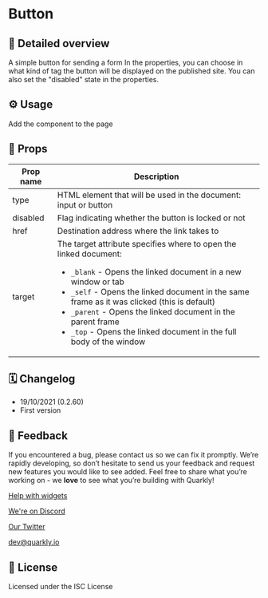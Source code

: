 # Button

## 📖 Detailed overview

A simple button for sending a form
In the properties, you can choose in what kind of tag the button will be
displayed on the published site. You can also set the "disabled" state in
the properties.

## ⚙️ Usage

Add the component to the page

## 🧩 Props

| Prop name | Description                                                                                                                                                                                                                                                                                                                                                                                         |
|-----------|-----------------------------------------------------------------------------------------------------------------------------------------------------------------------------------------------------------------------------------------------------------------------------------------------------------------------------------------------------------------------------------------------------|
| type      | HTML element that will be used in the document: input or button                                                                                                                                                                                                                                                                                                                                     |
| disabled  | Flag indicating whether the button is locked or not                                                                                                                                                                                                                                                                                                                                                 |
| href      | Destination address where the link takes to                                                                                                                                                                                                                                                                                                                                                         |
| target    | The target attribute specifies where to open the linked document:  <ul> <li>`_blank` - Opens the linked document in a new window or tab</li> <li>`_self` - Opens the linked document in the same frame as it was clicked (this is default)</li> <li>`_parent` - Opens the linked document in the parent frame</li> <li>`_top` - Opens the linked document in the full body of the window</li> </ul> |

## 🗓 Changelog

- 19/10/2021 (0.2.60)
- First version

## 📮 Feedback

If you encountered a bug, please contact us so we can fix it promptly. We’re rapidly developing, so don’t hesitate to send us your feedback and request new features you would like to see added. Feel free to share what you’re working on - we **love** to see what you’re building with Quarkly!

[Help with widgets](https://community.quarkly.io/c/requests/11)

[We're on Discord](https://discord.gg/SuF9vCMJGW)

[Our Twitter](https://twitter.com/quarklyapp)

[dev@quarkly.io](mailto:dev@quarkly.io)

## 📝 License

Licensed under the ISC License
